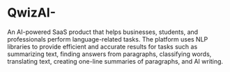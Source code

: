 # QwizAI-
An AI-powered SaaS product that helps businesses, students, and professionals perform language-related tasks. The platform uses NLP libraries to provide efficient and accurate results for tasks such as summarizing text, finding answers from paragraphs, classifying words, translating text, creating one-line summaries of paragraphs, and AI writing. 
